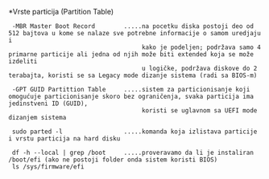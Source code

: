 *Vrste particija (Partition Table)

     -MBR Master Boot Record        .....na pocetku diska postoji deo od 512 bajtova u kome se nalaze sve potrebne informacije o samom uredjaju i 
                                         kako je podeljen; podržava samo 4 primarne particije ali jedna od njih može biti extended koja se može izdeliti
                                         u logičke, podržava diskove do 2 terabajta, koristi se sa Legacy mode dizanje sistema (radi sa BIOS-m)
                                    
     -GPT GUID Partittion Table     .....sistem za particionisanje koji omogućuje particionisanje skoro bez ograničenja, svaka particija ima jedinstveni ID (GUID),
                                         koristi se uglavnom sa UEFI mode dizanjem sistema
                                    
     sudo parted -l                 .....komanda koja izlistava particije i vrstu particija na hard disku

     df -h --local | grep /boot     .....proveravamo da li je instaliran /boot/efi (ako ne postoji folder onda sistem koristi BIOS)
     ls /sys/firmware/efi
     
     